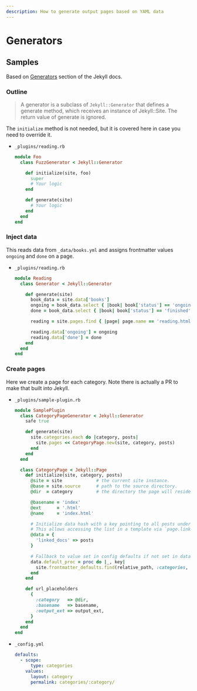 ```yaml
---
description: How to generate output pages based on YAML data
---
```

# Generators


## Samples

Based on [Generators](https://jekyllrb.com/docs/plugins/generators/) section of the Jekyll docs.

### Outline

> A generator is a subclass of `Jekyll::Generator` that defines a generate method, which receives an instance of Jekyll::Site. The return value of generate is ignored.

The `initialize` method is not needed, but it is covered here in case you need to override it.

- `_plugins/reading.rb`
    ```ruby
    module Foo
      class FuzzGenerator < Jekyll::Generator

        def initialize(site, foo)
          super
          # Your logic
        end

        def generate(site)
          # Your logic
        end
      end
    end
    ```

### Inject data

This reads data from `_data/books.yml` and assigns frontmatter values `ongoing` and `done` on a page.

- `_plugins/reading.rb`
    ```ruby
    module Reading
      class Generator < Jekyll::Generator

        def generate(site)
          book_data = site.data['books']
          ongoing = book_data.select { |book| book['status'] == 'ongoing' }
          done = book_data.select { |book| book['status'] == 'finished' }

          reading = site.pages.find { |page| page.name == 'reading.html'}

          reading.data['ongoing'] = ongoing
          reading.data['done'] = done
        end
      end
    end
    ```

### Create pages

Here we create a page for each category. Note there is actually a PR to make that built into Jekyll.

- `_plugins/sample-plugin.rb`
    ```ruby
    module SamplePlugin
      class CategoryPageGenerator < Jekyll::Generator
        safe true

        def generate(site)
          site.categories.each do |category, posts|
            site.pages << CategoryPage.new(site, category, posts)
          end
        end
      end

      class CategoryPage < Jekyll::Page
        def initialize(site, category, posts)
          @site = site             # the current site instance.
          @base = site.source      # path to the source directory.
          @dir  = category         # the directory the page will reside in.

          @basename = 'index'      
          @ext      = '.html'   
          @name     = 'index.html' 

          # Initialize data hash with a key pointing to all posts under current category.
          # This allows accessing the list in a template via `page.linked_docs`.
          @data = {
            'linked_docs' => posts
          }

          # Fallback to value set in config defaults if not set in data.
          data.default_proc = proc do |_, key|
            site.frontmatter_defaults.find(relative_path, :categories, key)
          end
        end

        def url_placeholders
          {
            :category   => @dir,
            :basename   => basename,
            :output_ext => output_ext,
          }
        end
      end
    end
    ```
- `_config.yml`
    ```yaml
    defaults:
      - scope:
          type: categories
        values:
          layout: category
          permalink: categories/:category/
    ```
